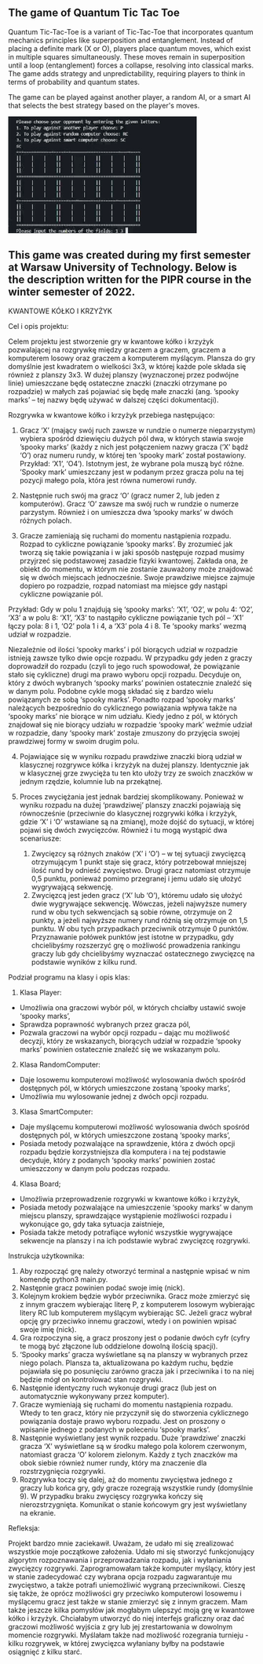 The game of Quantum Tic Tac Toe 
--------------------------------------------------------------------------

Quantum Tic-Tac-Toe is a variant of Tic-Tac-Toe that incorporates quantum mechanics principles like superposition and entanglement. Instead of placing a definite mark (X or O), players place quantum moves, which exist in multiple squares simultaneously. These moves remain in superposition until a loop (entanglement) forces a collapse, resolving into classical marks. The game adds strategy and unpredictability, requiring players to think in terms of probability and quantum states.

The game can be played against another player, a random AI, or a smart AI that selects the best strategy based on the player's moves. 

![Demo](quantum_gif.GIF)

This game was created during my first semester at Warsaw University of Technology. 
Below is the description written for the PIPR course in the winter semester of 2022.
---------------------------------------------------------------------------
KWANTOWE KÓŁKO I KRZYŻYK

Cel i opis projektu:

Celem projektu jest stworzenie gry w kwantowe kółko i krzyżyk pozwalającej na rozgrywkę między graczem a graczem, graczem a komputerem losowy oraz graczem a komputerem myślącym.
Plansza do gry domyślnie jest kwadratem o wielkości 3x3, w której każde pole składa się również z planszy 3x3. W dużej planszy (wyznaczonej przez podwójne linie) umieszczane będę ostateczne znaczki (znaczki otrzymane po rozpadzie) w małych zaś pojawiać się będę małe znaczki (ang. ’spooky marks’ – tej nazwy będę używać w dalszej części dokumentacji).

Rozgrywka w kwantowe kółko i krzyżyk przebiega następująco:

1. Gracz ‘X’ (mający swój ruch zawsze w rundzie o numerze nieparzystym) wybiera spośród dziewięciu dużych pól dwa, w których stawia swoje ’spooky marks’ (każdy z nich jest połączeniem nazwy gracza (‘X’ bądź ‘O’) oraz numeru rundy, w której ten ‘spooky mark’ został postawiony. Przykład: ‘X1’, ‘O4’). Istotnym jest, że wybrane pola muszą być różne. ’Spooky mark’ umieszczany jest w podanym przez gracza polu na tej pozycji małego pola, która jest równa numerowi rundy.

2. Następnie ruch swój ma gracz ‘O’ (gracz numer 2, lub jeden z komputerów). Gracz ‘O’ zawsze ma swój ruch w rundzie o numerze parzystym. Również i on umieszcza dwa ’spooky marks’ w dwóch różnych polach.

3. Gracze zamieniają się ruchami do momentu nastąpienia rozpadu. Rozpad to cykliczne powiązanie ’spooky
marks’. By zrozumieć jak tworzą się takie powiązania i w jaki sposób następuje rozpad musimy przyjrzeć się podstawowej zasadzie fizyki kwantowej. Zakłada ona, że obiekt do momentu, w którym nie zostanie zauważony może znajdować się w dwóch miejscach jednocześnie. Swoje prawdziwe miejsce zajmuje dopiero po rozpadzie, rozpad natomiast ma miejsce gdy nastąpi cykliczne powiązanie pól.

Przykład:
Gdy w polu 1 znajdują się ‘spooky marks’: ‘X1’, ‘O2’, w polu 4: ‘O2’, ‘X3’ a w polu 8: ‘X1’, ‘X3’ to  nastąpiło cykliczne powiązanie tych pól – ‘X1’ łączy pola: 8 i 1, ‘O2’ pola 1 i 4, a ‘X3’ pola 4 i 8. Te ‘spooky marks’ wezmą udział w rozpadzie.

Niezależnie od ilości ‘spooky marks’ i pól biorących udział w rozpadzie istnieją zawsze tylko dwie opcje rozpadu. W przypadku gdy jeden z graczy doprowadził do rozpadu (czyli to jego ruch spowodował, że powiązanie stało się cykliczne) drugi ma prawo wyboru opcji rozpadu. Decyduje on, który z dwóch wybranych ‘spooky marks’ powinien ostatecznie znaleźć się w danym polu.
Podobne cykle mogą składać się z bardzo wielu powiązanych ze sobą ‘spooky marks’. Ponadto rozpad ‘spooky marks’ należących bezpośrednio do cyklicznego powiązania wpływa także na ‘spooky marks’ nie biorące w nim udziału. Kiedy jedno z pól, w których znajdował się nie biorący udziału w rozpadzie ‘spooky mark’ weźmie udział w rozpadzie, dany ‘spooky mark’ zostaje zmuszony do przyjęcia swojej prawdziwej formy w swoim drugim polu.

4. Pojawiające się w wyniku rozpadu prawdziwe znaczki biorą udział w klasycznej rozgrywce kółka i krzyżyk na dużej planszy. Identycznie jak w klasycznej grze zwycięża tu ten kto ułoży trzy ze swoich znaczków w jednym rzędzie, kolumnie lub na przekątnej.

5. Proces zwyciężania jest jednak bardziej skomplikowany. Ponieważ w wyniku rozpadu na dużej ‘prawdziwej’ planszy znaczki pojawiają się równocześnie (przeciwnie do klasycznej rozgrywki kółka i krzyżyk, gdzie ‘X’ i ‘O’ wstawiane są na zmianę), może dojść do sytuacji, w której pojawi się dwóch zwycięzców. Również i tu mogą wystąpić dwa scenariusze:
    1.	Zwycięzcy są różnych znaków (‘X’ i ‘O’) – w tej sytuacji zwycięzcą otrzymującym 1 punkt staje się gracz, który potrzebował mniejszej ilość rund by odnieść zwycięstwo. Drugi gracz natomiast otrzymuje 0,5 punktu, ponieważ pomimo przegranej i jemu udało się ułożyć wygrywającą sekwencję.
    2.	Zwycięzcą jest jeden gracz (‘X’ lub ‘O’), któremu udało się ułożyć dwie wygrywające sekwencję. Wówczas, jeżeli najwyższe numery rund w obu tych sekwencjach są sobie równe, otrzymuje on 2 punkty, a jeżeli najwyższe numery rund różnią się otrzymuje on 1,5 punktu. W obu tych przypadkach przeciwnik otrzymuje 0 punktów.
    Przyznawanie połówek punktów jest istotne w przypadku, gdy chcielibyśmy rozszerzyć grę o możliwość prowadzenia rankingu graczy lub gdy chcielibyśmy wyznaczać ostatecznego zwycięzcę na podstawie wyników z kilku rund.


Podział programu na klasy i opis klas:

1.	Klasa Player:
- Umożliwia ona graczowi wybór pól, w których chciałby ustawić swoje ‘spooky marks’,
- Sprawdza poprawność wybranych przez gracza pól,
- Pozwala graczowi na wybór opcji rozpadu – dając mu możliwość decyzji, który ze wskazanych, biorących udział w rozpadzie ‘spooky marks’ powinien ostatecznie znaleźć się we wskazanym polu.
2.	Klasa RandomComputer:
- Daje losowemu komputerowi możliwość wylosowania dwóch spośród dostępnych pól, w których umieszczone zostaną ‘spooky marks’,
- Umożliwia mu wylosowanie jednej z dwóch opcji rozpadu.
3.	Klasa SmartComputer:
- Daje myślącemu komputerowi możliwość wylosowania dwóch spośród dostępnych pól, w których umieszczone zostaną ‘spooky marks’,
- Posiada metody pozwalające na sprawdzenie, która z dwóch opcji rozpadu będzie korzystniejsza dla komputera i na tej podstawie decyduje, który z podanych ‘spooky marks’ powinien zostać umieszczony w danym polu podczas rozpadu.
4.	Klasa Board;
- Umożliwia przeprowadzenie rozgrywki w kwantowe kółko i krzyżyk,
- Posiada metody pozwalające na umieszczenie ‘spooky marks’ w danym miejscu planszy, sprawdzające wystąpienie możliwości rozpadu i wykonujące go, gdy taka sytuacja zaistnieje,
- Posiada także metody potrafiące wyłonić wszystkie wygrywające sekwencje na planszy i na ich podstawie wybrać zwycięzcę rozgrywki.


Instrukcja użytkownika:

1.	Aby rozpocząć grę należy otworzyć terminal a następnie wpisać w nim komendę python3 main.py.
2.	Następnie gracz powinien podać swoje imię (nick).
3.	Kolejnym krokiem będzie wybór przeciwnika. Gracz może zmierzyć się z innym graczem wybierając literę P, z komputerem losowym wybierając litery RC lub komputerem myślącym wybierając SC. Jeżeli gracz wybrał opcję gry przeciwko innemu graczowi, wtedy i on powinien wpisać swoje imię (nick).
4.	Gra rozpoczyna się, a gracz proszony jest o podanie dwóch cyfr (cyfry te mogą być złączone lub oddzielone dowolną ilością spacji).
5.	‘Spooky marks’ gracza wyświetlane są na planszy w wybranych przez niego polach. Plansza ta, aktualizowana po każdym ruchu, będzie pojawiała się po posunięciu zarówno gracza jak i przeciwnika i to na niej będzie mógł on kontrolować stan rozgrywki.
6.	Następnie identyczny ruch wykonuje drugi gracz (lub jest on automatycznie wykonywany przez komputer).
7.	Gracze wymieniają się ruchami do momentu nastąpienia rozpadu. Wtedy to ten gracz, który nie przyczynił się do stworzenia cyklicznego powiązania dostaje prawo wyboru rozpadu. Jest on proszony o wpisanie jednego z podanych w poleceniu ‘spooky marks’.
8.	Następnie wyświetlany jest wynik rozpadu. Duże ‘prawdziwe’ znaczki gracza ‘X’ wyświetlane są w środku małego pola kolorem czerwonym, natomiast gracza ‘O’ kolorem zielonym. Każdy z tych znaczków ma obok siebie również numer rundy, który ma znaczenie dla rozstrzygnięcia rozgrywki.
9.	Rozgrywka toczy się dalej, aż do momentu zwycięstwa jednego z graczy lub końca gry, gdy gracze rozegrają wszystkie rundy (domyślnie 9). W przypadku braku zwycięscy rozgrywka kończy się nierozstrzygnięta. Komunikat o stanie końcowym gry jest wyświetlany na ekranie.


Refleksja:

Projekt bardzo mnie zaciekawił. Uważam, że udało mi się zrealizować wszystkie moje początkowe założenia. Udało mi się stworzyć funkcjonujący algorytm rozpoznawania i przeprowadzania rozpadu, jak i wyłaniania zwycięzcy rozgrywki. Zaprogramowałam także komputer myślący, który jest w stanie zadecydować czy wybrana opcja rozpadu zagwarantuje mu zwycięstwo, a także potrafi uniemożliwić wygraną przeciwnikowi. Cieszę się także, że oprócz możliwości gry przeciwko komputerowi losowemu i myślącemu gracz jest także w stanie zmierzyć się z innym graczem. Mam także jeszcze kilka pomysłów jak mogłabym ulepszyć moją grę w kwantowe kółko i krzyżyk. Chciałabym utworzyć do niej interfejs graficzny oraz dać graczowi możliwość wyjścia z gry lub jej zrestartowania w dowolnym momencie rozgrywki. Myślałam także nad możliwość rozegrania turnieju - kilku rozgrywek, w której zwycięzca wyłaniany byłby na podstawie osiągnięć z kilku starć.
